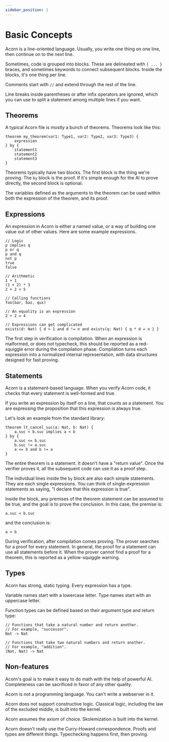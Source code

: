 ```yaml
---
sidebar_position: 1
---
```


# Basic Concepts

Acorn is a line-oriented language. Usually, you write one thing on one line, then continue on to the next line.

Sometimes, code is grouped into blocks. These are delineated with `{ ... }` braces, and sometimes keywords to connect subsequent blocks. Inside the blocks, it's one thing per line.

Comments start with `//` and extend through the rest of the line.

Line breaks inside parentheses or after infix operators are ignored, which you can use to split a statement among multiple lines if you want.

## Theorems

A typical Acorn file is mostly a bunch of theorems. Theorems look like this:

```acorn
theorem my_theorem(var1: Type1, var2: Type2, var3: Type3) {
    expression
} by {
    statement1
    statement2
    statement3
}
```

Theorems typically have two blocks. The first block is the thing we're proving. The `by` block is the proof. If it's simple enough for the AI to prove directly, the second block is optional.

The variables defined as the arguments to the theorem can be used within both the expression of the theorem, and its proof.

## Expressions

An expression in Acorn is either a named value, or a way of building one value out of other values. Here are some example expressions.

```acorn
// Logic
p implies q
p or q
p and q
not p
true
false

// Arithmetic
1 + 1
(1 + 2) * 3
2 + 2 < 5

// Calling functions
foo(bar, baz, qux)

// An equality is an expression
2 + 2 = 4

// Expressions can get complicated
exists(d: Nat) { d > 1 and d != n and exists(q: Nat) { q * d = n } }
```

The first step in verification is compilation. When an expression is malformed, or does not typecheck, this should be reported as a red-squiggle error during the compilation phase. Compilation turns each expression into a normalized internal representation, with data structures designed for fast proving.

## Statements

Acorn is a statement-based language. When you verify Acorn code, it checks that every statement is well-formed and true.

If you write an expression by itself on a line, that counts as a statement. You are expressing the proposition that this expression is always true.

Let's look an example from the standard library:

```acorn
theorem lt_cancel_suc(a: Nat, b: Nat) {
    a.suc < b.suc implies a < b
} by {
    a.suc <= b.suc
    b.suc != a.suc
    a <= b and b != a
}
```

The entire theorem is a statement. It doesn't have a "return value". Once the verifier proves it, all the subsequent code can use it as a proof step.

The individual lines inside the `by` block are also each simple statements. They are each single expressions. You can think of single-expression statements as saying, "I declare that this expression is true".

Inside the block, any premises of the theorem statement can be assumed to be true, and the goal is to prove the conclusion. In this case, the premise is:

```acorn
a.suc < b.suc
```

and the conclusion is:

```acorn
a < b
```

During verification, after compilation comes proving. The prover searches for a proof for every statement. In general, the proof for a statement can use all statements before it. When the prover cannot find a proof for a theorem, this is reported as a yellow-squiggle warning.

## Types

Acorn has strong, static typing. Every expression has a type.

Variable names start with a lowercase letter. Type names start with an uppercase letter.

Function types can be defined based on their argument type and return type:

```acorn
// Functions that take a natural number and return another.
// For example, "successor".
Nat -> Nat

// Functions that take two natural numbers and return another.
// For example, "addition".
(Nat, Nat) -> Nat
```

## Non-features

Acorn's goal is to make it easy to do math with the help of powerful AI. Completeness can be sacrificed in favor of any other quality.

Acorn is not a programming language. You can't write a webserver in it.

Acorn does not support constructive logic. Classical logic, including the law of the excluded middle, is built into the kernel.

Acorn assumes the axiom of choice. Skolemization is built into the kernel.

Acorn doesn't really use the Curry-Howard correspondence. Proofs and types are different things. Typechecking happens first, then proving.
